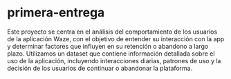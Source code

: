 # primera-entrega

Este proyecto se centra en el análisis del comportamiento de los usuarios de
la aplicación Waze, con el objetivo de entender su interacción con la app y determinar 
factores que influyen en su retención o abandono a largo plazo. Utilizamos un dataset que
contiene información detallada sobre el uso de la aplicación, incluyendo interacciones diarias, 
patrones de uso y la decisión de los usuarios de continuar o abandonar la plataforma.


